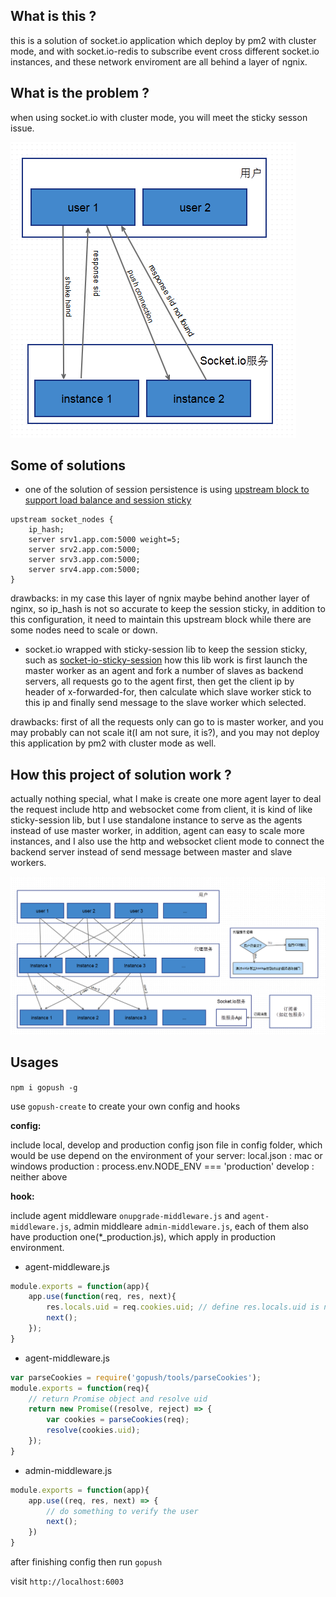 ## What is this ?
this is a solution of socket.io application which deploy by pm2 with cluster mode, and with socket.io-redis to subscribe event cross different socket.io instances, 
and these network enviroment are all behind a layer of ngnix.

## What is the problem ?
when using socket.io with cluster mode, you will meet the sticky sesson issue.

![without_agent](https://raw.githubusercontent.com/hcnode/gopush/master/charts/issue_with_cluster_socket.io.png)

## Some of solutions
* one of the solution of session persistence is using [upstream block to support load balance and session sticky](https://www.nginx.com/blog/nginx-nodejs-websockets-socketio/)

```
upstream socket_nodes {
    ip_hash;
    server srv1.app.com:5000 weight=5;
    server srv2.app.com:5000;
    server srv3.app.com:5000;
    server srv4.app.com:5000;
}
```
drawbacks: in my case this layer of ngnix maybe behind another layer of nginx, so ip_hash is not so accurate to keep the session sticky, in addition to this configuration, it need to maintain this upstream block while there are some nodes need to scale or down.

* socket.io wrapped with sticky-session lib to keep the session sticky, such as [socket-io-sticky-session](https://github.com/wzrdtales/socket-io-sticky-session)
how this lib work is first launch the master worker as an agent and fork a number of slaves as backend servers, all requests go to the agent first, then get the client ip by header of x-forwarded-for, then calculate which slave worker stick to this ip and finally send message to the slave worker which selected.

drawbacks: first of all the requests only can go to is master worker, and you may probably can not scale it(I am not sure, it is?), and you may not deploy this application by pm2 with cluster mode as well.

## How this project of solution work ?
actually nothing special, what I make is create one more agent layer to deal the request include http and websocket come from client, it is kind of like sticky-session lib, but I use standalone instance to serve as the agents instead of use master worker, in addition, agent can easy to scale more instances, and I also use the http and websocket client mode to connect the backend server instead of send message between master and slave workers.

![with_agent](https://raw.githubusercontent.com/hcnode/gopush/master/charts/modules.png)

## Usages

`npm i gopush -g`

use `gopush-create` to create your own config and hooks

**config:**

include local, develop and production config json file in config folder, which would be use depend on the environment of your server:
local.json : mac or windows
production : process.env.NODE_ENV === 'production'
develop : neither above

**hook:**

include agent middleware `onupgrade-middleware.js` and `agent-middleware.js`, admin middleare `admin-middleware.js`, each of them also have production one(*_production.js), which apply in production environment.

* agent-middleware.js

```javascript
module.exports = function(app){
	app.use(function(req, res, next){
        res.locals.uid = req.cookies.uid; // define res.locals.uid is necessary or response 430 error
        next();
    });
}
```

* agent-middleware.js

```javascript
var parseCookies = require('gopush/tools/parseCookies');
module.exports = function(req){
    // return Promise object and resolve uid
	return new Promise((resolve, reject) => {
        var cookies = parseCookies(req);
        resolve(cookies.uid);
    });
}
```

* admin-middleware.js

```javascript
module.exports = function(app){
    app.use((req, res, next) => {
        // do something to verify the user
        next();
    })
}
```

after finishing config then run `gopush`

visit `http://localhost:6003`
